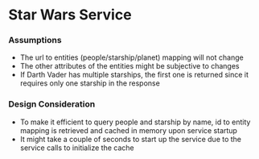 # Star Wars Service

### Assumptions
- The url to entities (people/starship/planet) mapping will not change
- The other attributes of the entities might be subjective to changes
- If Darth Vader has multiple starships, the first one is returned since it requires only one starship in the response

### Design Consideration
- To make it efficient to query people and starship by name, id to entity mapping is retrieved and cached in memory upon service startup
- It might take a couple of seconds to start up the service due to the service calls to initialize the cache